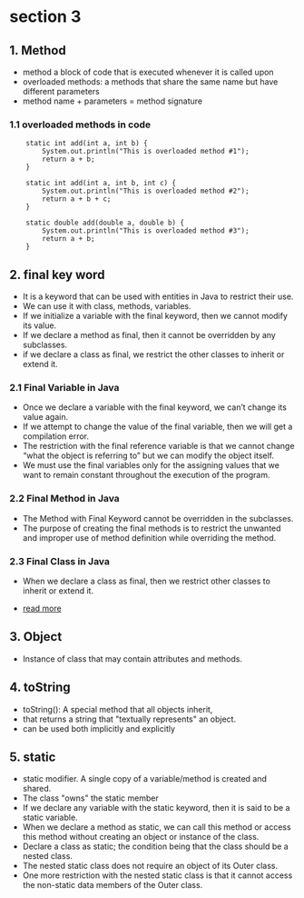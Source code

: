 

# section 3

## 1. Method

- method a block of code that is executed whenever it is called upon
- overloaded methods: a  methods that share the same name but have different parameters
- method name + parameters = method signature

### 1.1 overloaded methods in code

```
	static int add(int a, int b) {
		System.out.println("This is overloaded method #1");
		return a + b;
	}
```
```
	static int add(int a, int b, int c) {
		System.out.println("This is overloaded method #2");
		return a + b + c;
	}
```
```
	static double add(double a, double b) {
		System.out.println("This is overloaded method #3");
		return a + b;
	}
```

## 2. final key word

- It is a keyword that can be used with entities in Java to restrict their use. 
- We can use it with class, methods, variables.
- If we initialize a variable with the final keyword, then we cannot modify its value.
- If we declare a method as final, then it cannot be overridden by any subclasses. 
- if we declare a class as final, we restrict the other classes to inherit or extend it.

### 2.1 Final Variable in Java
- Once we declare a variable with the final keyword, we can’t change its value again. 
- If we attempt to change the value of the final variable, then we will get a compilation error.
- The restriction with the final reference variable is that we cannot change “what the object is referring to” but we can modify the object itself.
- We must use the final variables only for the assigning values that we want to remain constant throughout the execution of the program.

### 2.2  Final Method in Java
- The Method with Final Keyword cannot be overridden in the subclasses.
- The purpose of creating the final methods is to restrict the unwanted and improper use of method definition while overriding the method.

### 2.3 Final Class in Java
- When we declare a class as final, then we restrict other classes to inherit or extend it.

- [read more](https://techvidvan.com/tutorials/java-final-keyword/)

## 3. Object 
- Instance of class that may contain attributes and methods.

## 4. toString
- toString():  A special method that all objects inherit, 
- that returns a string that "textually represents" an object.
- can be used both implicitly and explicitly

## 5. static
- static modifier. A single copy of a variable/method is created and shared.
- The class "owns" the static member
- If we declare any variable with the static keyword, then it is said to be a static variable.
- When we declare a method as static, we can call this method or access this method without creating an object or instance of the class.
- Declare a class as static; the condition being that the class should be a nested class.
- The nested static class does not require an object of its Outer class. 
- One more restriction with the nested static class is that it cannot access the non-static data members of the Outer class.
